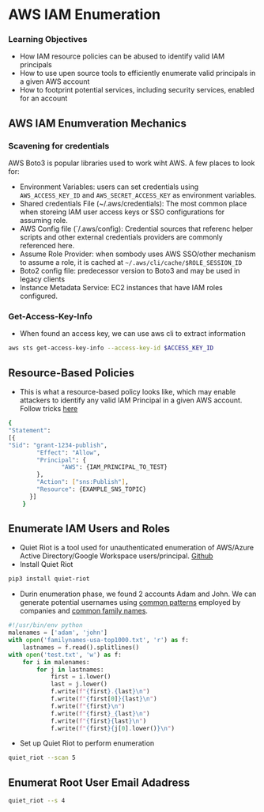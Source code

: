 # AWS IAM Enumeration

### Learning Objectives
- How IAM resource policies can be abused to identify valid IAM principals
- How to use upen source tools to efficiently enumerate valid principals in a given AWS account
- How to footprint potential services, including security services, enabled for an account

## AWS IAM Enumveration Mechanics
### Scavening for credentials
AWS Boto3 is popular libraries used to work wiht AWS. A few places to look for:
- Environment Variables: users can set credentials using `AWS_ACCESS_KEY_ID` and `AWS_SECRET_ACCESS_KEY` as environment variables.
- Shared credentials File (~/.aws/credentials): The most common place when storeing IAM user access keys or SSO configurations for assuming role.
- AWS Config file (`/.aws/config): Credential sources that referenc helper scripts and other external credentials providers are commonly referenced here.
- Assume Role Provider: when sombody uses AWS SSO/other mechanism to assume a role, it is cached at `~/.aws/cli/cache/$ROLE_SESSION_ID`
- Boto2 config file: predecessor version to Boto3 and may be used in legacy clients
- Instance Metadata Service: EC2 instances that have IAM roles configured.

### Get-Access-Key-Info
- When found an access key, we can use aws cli to extract information
```bash
aws sts get-access-key-info --access-key-id $ACCESS_KEY_ID
```

## Resource-Based Policies
- This is what a resource-based policy looks like, which may enable attackers to identify any valid IAM Principal in a given AWS account. Follow tricks [here](https://hackingthe.cloud/aws/enumeration/enum_iam_user_role/)
```bash
{       
"Statement": 
[{         
"Sid": "grant-1234-publish", 
        "Effect": "Allow", 
        "Principal": {           
               "AWS": {IAM_PRINCIPAL_TO_TEST} 
        }, 
        "Action": ["sns:Publish"], 
        "Resource": {EXAMPLE_SNS_TOPIC} 
      }] 
    }
```

## Enumerate IAM Users and Roles
- Quiet Riot is a tool used for unauthenticated enumeration of AWS/Azure Active Directory/Google Workspace users/principal. [Github](https://github.com/righteousgambit/quiet-riot)
- Install Quiet Riot
```bash
pip3 install quiet-riot
```

- Durin enumeration phase, we found 2 accounts Adam and John. We can generate potential usernames using [common patterns](https://www.interseller.io/blog/2019/02/04/top-email-address-patterns-by-company-size/) employed by companies and [common family names](https://github.com/danielmiessler/SecLists/blob/master/Usernames/Names/familynames-usa-top1000.txt).
```python
#!/usr/bin/env python
malenames = ['adam', 'john']
with open('familynames-usa-top1000.txt', 'r') as f:
    lastnames = f.read().splitlines()
with open('test.txt', 'w') as f:
    for i in malenames:
        for j in lastnames:
            first = i.lower()
            last = j.lower()
            f.write(f"{first}.{last}\n")
            f.write(f"{first[0]}{last}\n")
            f.write(f"{first}\n")
            f.write(f"{first}_{last}\n")
            f.write(f"{first}{last}\n")
            f.write(f"{first}{j[0].lower()}\n")
```

- Set up Quiet Riot to perform enumeration
```bash
quiet_riot --scan 5
```

## Enumerat Root User Email Adadress
```bash
quiet_riot --s 4
```



